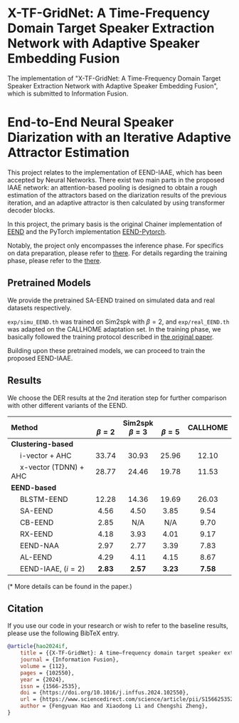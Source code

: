 # X-TF-GridNet: A Time-Frequency Domain Target Speaker Extraction Network with Adaptive Speaker Embedding Fusion
The implementation of "X-TF-GridNet: A Time-Frequency Domain Target Speaker Extraction Network with Adaptive Speaker Embedding Fusion", which is submitted to Information Fusion.

# End-to-End Neural Speaker Diarization with an Iterative Adaptive Attractor Estimation

This project relates to the implementation of EEND-IAAE, which has been accepted by Neural Networks. There exist two main parts in the proposed IAAE network: an attention-based pooling is designed to obtain a rough estimation of the attractors based on the diarization results of the previous iteration, and an adaptive attractor is then calculated by using transformer decoder blocks.

In this project, the primary basis is the original Chainer implementation of [EEND](https://github.com/hitachi-speech/EEND) and the PyTorch implementation [EEND-Pytorch](https://github.com/Xflick/EEND_PyTorch).

Notably, the project only encompasses the inference phase. For specifics on data preparation, please refer to [there](https://github.com/hitachi-speech/EEND/blob/master/egs/callhome/v1/run_prepare_shared.sh). For details regarding the training phase, please refer to the [there](https://github.com/Xflick/EEND_PyTorch/blob/master/run.sh).

## Pretrained Models
We provide the pretrained SA-EEND trained on simulated data and real datasets respectively.

`exp/simu_EEND.th` was trained on Sim2spk with $\beta = 2$, and `exp/real_EEND.th` was adapted on the CALLHOME adaptation set. In the training phase, we basically followed the training protocol described in [the original paper](https://arxiv.org/abs/2003.02966).

Building upon these pretrained models, we can proceed to train the proposed EEND-IAAE.

## Results

We choose the DER results at the 2nd iteration step for further comparison with other different variants of the EEND.

| Method |  <br> $\beta = 2$ | Sim2spk <br> $\beta = 3$ |  <br> $\beta = 5$ | CALLHOME |
|:-|:-:|:-:|:-:|:-:|
| __Clustering-based__ |
| &emsp; i-vector + AHC | 33.74 | 30.93 | 25.96 | 12.10 |
| &emsp; x-vector (TDNN) + AHC | 28.77 | 24.46 | 19.78 | 11.53 |
| __EEND-based__ |
| &emsp; BLSTM-EEND | 12.28 | 14.36 | 19.69 | 26.03 |
| &emsp; SA-EEND | 4.56 | 4.50 | 3.85 | 9.54 |
| &emsp; CB-EEND | 2.85 | N/A | N/A | 9.70 |
| &emsp; RX-EEND | 4.18 | 3.93 | 4.01 | 9.17 |
| &emsp; EEND-NAA | 2.97 | 2.77 | 3.39 | 7.83 |
| &emsp; AL-EEND | 4.29 | 4.11 | 4.15 | 8.67 |
| &emsp; EEND-IAAE, $(i=2)$ | __2.83__ | __2.57__ | __3.23__ | __7.58__ |

(\* More details can be found in the paper.)


## Citation
If you use our code in your research or wish to refer to the baseline results, please use the following BibTeX entry.
```bibtex
@article{hao2024if,
    title = {{X-TF-GridNet}: A time–frequency domain target speaker extraction network with adaptive speaker embedding fusion},
    journal = {Information Fusion},
    volume = {112},
    pages = {102550},
    year = {2024},
    issn = {1566-2535},
    doi = {https://doi.org/10.1016/j.inffus.2024.102550},
    url = {https://www.sciencedirect.com/science/article/pii/S1566253524003282},
    author = {Fengyuan Hao and Xiaodong Li and Chengshi Zheng},
}
```
